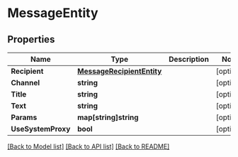 # MessageEntity

## Properties

Name | Type | Description | Notes
------------ | ------------- | ------------- | -------------
**Recipient** | [**MessageRecipientEntity**](MessageRecipientEntity.md) |  | [optional] 
**Channel** | **string** |  | [optional] 
**Title** | **string** |  | [optional] 
**Text** | **string** |  | [optional] 
**Params** | **map[string]string** |  | [optional] 
**UseSystemProxy** | **bool** |  | [optional] 

[[Back to Model list]](../README.md#documentation-for-models) [[Back to API list]](../README.md#documentation-for-api-endpoints) [[Back to README]](../README.md)


